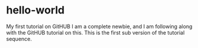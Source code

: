 # hello-world
My first tutorial on GitHUB
I am a complete newbie, and I am following along with the GitHUB tutorial on this.
This is the first sub version of the tutorial sequence.

